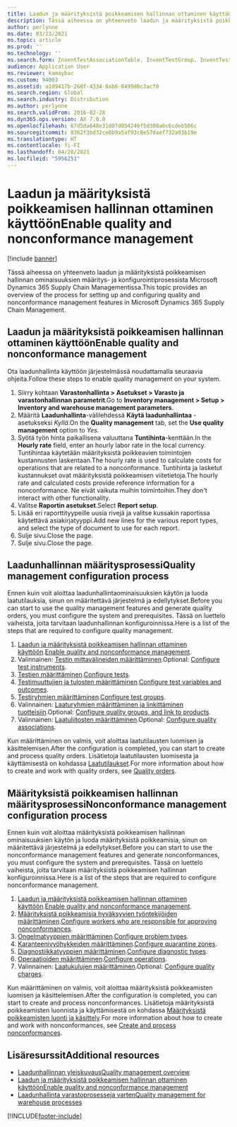 ```yaml
---
title: Laadun ja määrityksistä poikkeamisen hallinnan ottaminen käyttöön
description: Tässä aiheessa on yhteenveto laadun ja määrityksistä poikkeamisen hallinnan ominaisuuksien määritys- ja konfigurointiprosessista Microsoft Dynamics 365 Supply Chain Managementissa.
author: perlynne
ms.date: 03/23/2021
ms.topic: article
ms.prod: ''
ms.technology: ''
ms.search.form: InventTestAssociationTable, InventTestGroup, InventTestItemQualityGroup, InventTestTable, InventTestVariable, InventTestVariableOutcome, InventParameters, InventProblemType, InventProblemTypeSetup, InventQuarantineZone, InventTestDiagnosticType, InventTestReportSetup, SysUserManagement, InventTestRelatedOperations
audience: Application User
ms.reviewer: kamaybac
ms.custom: 94003
ms.assetid: a1d9417b-268f-4334-8ab6-8499d6c3acf0
ms.search.region: Global
ms.search.industry: Distribution
ms.author: perlynne
ms.search.validFrom: 2016-02-28
ms.dyn365.ops.version: AX 7.0.0
ms.openlocfilehash: 67d5da648e31d07d054246f5d308a6c6cdeb506c
ms.sourcegitcommit: 8362f3bd32ce8b9a5af93c8e57daef732a93b19e
ms.translationtype: HT
ms.contentlocale: fi-FI
ms.lasthandoff: 04/28/2021
ms.locfileid: "5956251"
---
```

# <a name="enable-quality-and-nonconformance-management"></a><span data-ttu-id="df576-103">Laadun ja määrityksistä poikkeamisen hallinnan ottaminen käyttöön</span><span class="sxs-lookup"><span data-stu-id="df576-103">Enable quality and nonconformance management</span></span>

[!include [banner](../includes/banner.md)]

<span data-ttu-id="df576-104">Tässä aiheessa on yhteenveto laadun ja määrityksistä poikkeamisen hallinnan ominaisuuksien määritys- ja konfigurointiprosessista Microsoft Dynamics 365 Supply Chain Managementissa.</span><span class="sxs-lookup"><span data-stu-id="df576-104">This topic provides an overview of the process for setting up and configuring quality and nonconformance management features in Microsoft Dynamics 365 Supply Chain Management.</span></span>

## <a name="enable-quality-and-nonconformance-management"></a><a name="enable-qm"></a><span data-ttu-id="df576-105">Laadun ja määrityksistä poikkeamisen hallinnan ottaminen käyttöön</span><span class="sxs-lookup"><span data-stu-id="df576-105">Enable quality and nonconformance management</span></span>

<span data-ttu-id="df576-106">Ota laadunhallinta käyttöön järjestelmässä noudattamalla seuraavia ohjeita.</span><span class="sxs-lookup"><span data-stu-id="df576-106">Follow these steps to enable quality management on your system.</span></span>

1. <span data-ttu-id="df576-107">Siirry kohtaan **Varastonhallinta \> Asetukset \> Varasto ja varastonhallinnan parametrit**.</span><span class="sxs-lookup"><span data-stu-id="df576-107">Go to **Inventory management \> Setup \> Inventory and warehouse management parameters**.</span></span>
1. <span data-ttu-id="df576-108">Määritä **Laadunhallinta**-välilehdessä **Käytä laadunhallintaa** -asetukseksi *Kyllä*.</span><span class="sxs-lookup"><span data-stu-id="df576-108">On the **Quality management** tab, set the **Use quality management** option to *Yes*.</span></span>
1. <span data-ttu-id="df576-109">Syötä työn hinta paikallisena valuuttana **Tuntihinta**-kenttään.</span><span class="sxs-lookup"><span data-stu-id="df576-109">In the **Hourly rate** field, enter an hourly labor rate in the local currency.</span></span> <span data-ttu-id="df576-110">Tuntihintaa käytetään määrityksistä poikkeavien toimintojen kustannusten laskentaan.</span><span class="sxs-lookup"><span data-stu-id="df576-110">The hourly rate is used to calculate costs for operations that are related to a nonconformance.</span></span> <span data-ttu-id="df576-111">Tuntihinta ja lasketut kustannukset ovat määrityksistä poikkeamisen viitetietoja.</span><span class="sxs-lookup"><span data-stu-id="df576-111">The hourly rate and calculated costs provide reference information for a nonconformance.</span></span> <span data-ttu-id="df576-112">Ne eivät vaikuta muihin toimintoihin.</span><span class="sxs-lookup"><span data-stu-id="df576-112">They don't interact with other functionality.</span></span>
1. <span data-ttu-id="df576-113">Valitse **Raportin asetukset**.</span><span class="sxs-lookup"><span data-stu-id="df576-113">Select **Report setup**.</span></span>
1. <span data-ttu-id="df576-114">Lisää eri raporttityypeille uusia rivejä ja valitse kussakin raportissa käytettävä asiakirjatyyppi.</span><span class="sxs-lookup"><span data-stu-id="df576-114">Add new lines for the various report types, and select the type of document to use for each report.</span></span>
1. <span data-ttu-id="df576-115">Sulje sivu.</span><span class="sxs-lookup"><span data-stu-id="df576-115">Close the page.</span></span>
1. <span data-ttu-id="df576-116">Sulje sivu.</span><span class="sxs-lookup"><span data-stu-id="df576-116">Close the page.</span></span>

## <a name="quality-management-configuration-process"></a><span data-ttu-id="df576-117">Laadunhallinnan määritysprosessi</span><span class="sxs-lookup"><span data-stu-id="df576-117">Quality management configuration process</span></span>

<span data-ttu-id="df576-118">Ennen kuin voit aloittaa laadunhallintaominaisuuksien käytön ja luoda laatutilauksia, sinun on määritettävä järjestelmä ja edellytykset.</span><span class="sxs-lookup"><span data-stu-id="df576-118">Before you can start to use the quality management features and generate quality orders, you must configure the system and prerequisites.</span></span> <span data-ttu-id="df576-119">Tässä on luettelo vaiheista, joita tarvitaan laadunhallinnan konfiguroinnissa.</span><span class="sxs-lookup"><span data-stu-id="df576-119">Here is a list of the steps that are required to configure quality management.</span></span>

1. <span data-ttu-id="df576-120">[Laadun ja määrityksistä poikkeamisen hallinnan ottaminen käyttöön](#enable-qm).</span><span class="sxs-lookup"><span data-stu-id="df576-120">[Enable quality and nonconformance management](#enable-qm).</span></span>
1. <span data-ttu-id="df576-121">Valinnainen: [Testin mittavälineiden määrittäminen](quality-test-instruments.md).</span><span class="sxs-lookup"><span data-stu-id="df576-121">Optional: [Configure test instruments](quality-test-instruments.md).</span></span>
1. <span data-ttu-id="df576-122">[Testien määrittäminen](quality-tests.md).</span><span class="sxs-lookup"><span data-stu-id="df576-122">[Configure tests](quality-tests.md).</span></span>
1. <span data-ttu-id="df576-123">[Testimuuttujien ja tulosten määrittäminen](quality-test-variables.md).</span><span class="sxs-lookup"><span data-stu-id="df576-123">[Configure test variables and outcomes](quality-test-variables.md).</span></span>
1. <span data-ttu-id="df576-124">[Testiryhmien määrittäminen](quality-test-groups.md).</span><span class="sxs-lookup"><span data-stu-id="df576-124">[Configure test groups](quality-test-groups.md).</span></span>
1. <span data-ttu-id="df576-125">Valinnainen: [Laaturyhmien määrittäminen ja linkittäminen tuotteisiin](quality-groups.md).</span><span class="sxs-lookup"><span data-stu-id="df576-125">Optional: [Configure quality groups, and link to products](quality-groups.md).</span></span>
1. <span data-ttu-id="df576-126">Valinnainen: [Laatuliitosten määrittäminen](quality-associations.md).</span><span class="sxs-lookup"><span data-stu-id="df576-126">Optional: [Configure quality associations](quality-associations.md).</span></span>

<span data-ttu-id="df576-127">Kun määrittäminen on valmis, voit aloittaa laatutilausten luomisen ja käsittelemisen.</span><span class="sxs-lookup"><span data-stu-id="df576-127">After the configuration is completed, you can start to create and process quality orders.</span></span> <span data-ttu-id="df576-128">Lisätietoja laatutilausten luomisesta ja käyttämisestä on kohdassa [Laatutilaukset](quality-orders.md).</span><span class="sxs-lookup"><span data-stu-id="df576-128">For more information about how to create and work with quality orders, see [Quality orders](quality-orders.md).</span></span>

## <a name="nonconformance-management-configuration-process"></a><span data-ttu-id="df576-129">Määrityksistä poikkeamisen hallinnan määritysprosessi</span><span class="sxs-lookup"><span data-stu-id="df576-129">Nonconformance management configuration process</span></span>

<span data-ttu-id="df576-130">Ennen kuin voit aloittaa määrityksistä poikkeamisen hallinnan ominaisuuksien käytön ja luoda määrityksistä poikkeamisia, sinun on määritettävä järjestelmä ja edellytykset.</span><span class="sxs-lookup"><span data-stu-id="df576-130">Before you can start to use the nonconformance management features and generate nonconformances, you must configure the system and prerequisites.</span></span> <span data-ttu-id="df576-131">Tässä on luettelo vaiheista, joita tarvitaan määrityksistä poikkeamisen hallinnan konfiguroinnissa.</span><span class="sxs-lookup"><span data-stu-id="df576-131">Here is a list of the steps that are required to configure nonconformance management.</span></span>

1. <span data-ttu-id="df576-132">[Laadun ja määrityksistä poikkeamisen hallinnan ottaminen käyttöön](#enable-qm).</span><span class="sxs-lookup"><span data-stu-id="df576-132">[Enable quality and nonconformance management](#enable-qm).</span></span>
1. <span data-ttu-id="df576-133">[Määrityksistä poikkeamisia hyväksyvien työntekijöiden määrittäminen](quality-responsible-workers.md).</span><span class="sxs-lookup"><span data-stu-id="df576-133">[Configure workers who are responsible for approving nonconformances](quality-responsible-workers.md).</span></span>
1. <span data-ttu-id="df576-134">[Ongelmatyyppien määrittäminen](quality-problem-types.md).</span><span class="sxs-lookup"><span data-stu-id="df576-134">[Configure problem types](quality-problem-types.md).</span></span>
1. <span data-ttu-id="df576-135">[Karanteenivyöhykkeiden määrittäminen](quality-quarantine-zones.md).</span><span class="sxs-lookup"><span data-stu-id="df576-135">[Configure quarantine zones](quality-quarantine-zones.md).</span></span>
1. <span data-ttu-id="df576-136">[Diagnostiikkatyyppien määrittäminen](quality-diagnostic-types.md).</span><span class="sxs-lookup"><span data-stu-id="df576-136">[Configure diagnostic types](quality-diagnostic-types.md).</span></span>
1. <span data-ttu-id="df576-137">[Operaatioiden määrittäminen](quality-operations.md).</span><span class="sxs-lookup"><span data-stu-id="df576-137">[Configure operations](quality-operations.md).</span></span>
1. <span data-ttu-id="df576-138">Valinnainen: [Laatukulujen määrittäminen](quality-charges.md).</span><span class="sxs-lookup"><span data-stu-id="df576-138">Optional: [Configure quality charges](quality-charges.md).</span></span>

<span data-ttu-id="df576-139">Kun määrittäminen on valmis, voit aloittaa määrityksistä poikkeamisten luomisen ja käsittelemisen.</span><span class="sxs-lookup"><span data-stu-id="df576-139">After the configuration is completed, you can start to create and process nonconformances.</span></span> <span data-ttu-id="df576-140">Lisätietoja määrityksistä poikkeamisten luonnista ja käyttämisestä on kohdassa [Määrityksistä poikkeamisten luonti ja käsittely](tasks/create-process-non-conformance.md).</span><span class="sxs-lookup"><span data-stu-id="df576-140">For more information about how to create and work with nonconformances, see [Create and process nonconformances](tasks/create-process-non-conformance.md).</span></span>

## <a name="additional-resources"></a><span data-ttu-id="df576-141">Lisäresurssit</span><span class="sxs-lookup"><span data-stu-id="df576-141">Additional resources</span></span>

- [<span data-ttu-id="df576-142">Laadunhallinnan yleiskuvaus</span><span class="sxs-lookup"><span data-stu-id="df576-142">Quality management overview</span></span>](quality-management-processes.md)
- [<span data-ttu-id="df576-143">Laadun ja määrityksistä poikkeamisen hallinnan ottaminen käyttöön</span><span class="sxs-lookup"><span data-stu-id="df576-143">Enable quality and nonconformance management</span></span>](enable-quality-management.md)
- [<span data-ttu-id="df576-144">Laadunhallinta varastoprosesseja varten</span><span class="sxs-lookup"><span data-stu-id="df576-144">Quality management for warehouse processes</span></span>](quality-management-for-warehouses-processes.md)

[!INCLUDE[footer-include](../../includes/footer-banner.md)]
